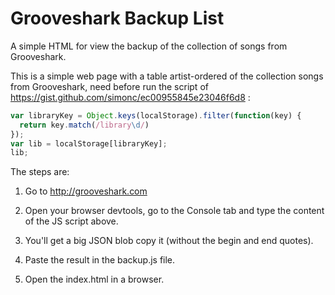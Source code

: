 # Grooveshark Backup List
A simple HTML for view the backup of the collection of songs from Grooveshark.

This is a simple web page with a table artist-ordered of the collection songs from Grooveshark, need before run the script of https://gist.github.com/simonc/ec00955845e23046f6d8 :

```javascript
var libraryKey = Object.keys(localStorage).filter(function(key) {
  return key.match(/library\d/)
});
var lib = localStorage[libraryKey];
lib;
```

The steps are:

1. Go to http://grooveshark.com

2. Open your browser devtools, go to the Console tab and type the content of the JS script above.

3. You'll get a big JSON blob copy it (without the begin and end quotes).

4. Paste the result in the backup.js file.

5. Open the index.html in a browser.
